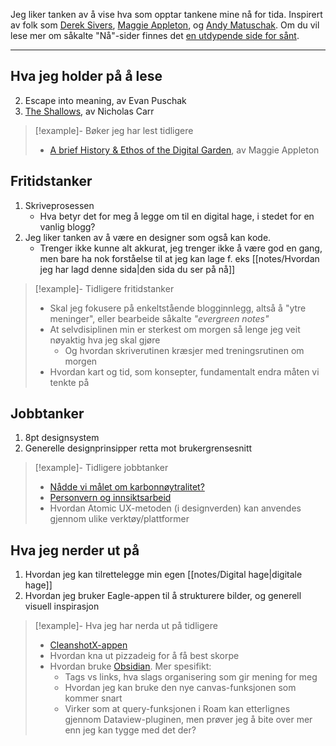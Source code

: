 Jeg liker tanken av å vise hva som opptar tankene mine nå for tida. Inspirert av folk som [Derek Sivers](https://sive.rs/nowff?ref=simen-skriver), [Maggie Appleton](https://maggieappleton.com/now?ref=simen-skriver), og [Andy Matuschak](https://notes.andymatuschak.org/About_these_notes?stackedNotes=zUw5PuD8op9oq8kHvni6sug6eRTNtR9Wqma&ref=simen-skriver). Om du vil lese mer om såkalte "Nå"-sider finnes det [en utdypende side for sånt](https://nownownow.com/about?ref=simen-skriver).

---

## Hva jeg holder på å lese
2. Escape into meaning, av Evan Puschak
1.  [The Shallows](https://www.nicholascarr.com/?page_id=16&ref=simen-skriver), av Nicholas Carr

> [!example]- Bøker jeg har lest tidligere
> - [A brief History & Ethos of the Digital Garden](https://maggieappleton.com/garden-history?ref=simen-skriver), av Maggie Appleton

## Fritidstanker

1. Skriveprosessen
    - Hva betyr det for meg å legge om til en digital hage, i stedet for en vanlig blogg?
2. Jeg liker tanken av å være en designer som også kan kode.
	- Trenger ikke kunne alt akkurat, jeg trenger ikke å være god en gang, men bare ha nok forståelse til at jeg kan lage f. eks [[notes/Hvordan jeg har lagd denne sida|den sida du ser på nå]]

> [!example]- Tidligere fritidstanker
> - Skal jeg fokusere på enkeltstående blogginnlegg, altså å "ytre meninger", eller bearbeide såkalte _"evergreen notes"_
> - At selvdisiplinen min er sterkest om morgen så lenge jeg veit nøyaktig hva jeg skal gjøre
> 	- Og hvordan skriverutinen kræsjer med treningsrutinen om morgen
> - Hvordan kart og tid, som konsepter, fundamentalt endra måten vi tenkte på

## Jobbtanker
1.  8pt designsystem
2.  Generelle designprinsipper retta mot brukergrensesnitt


> [!example]- Tidligere jobbtanker
> - [Nådde vi målet om karbonnøytralitet?](https://medium.com/variant-as/n%C3%A5dde-vi-m%C3%A5let-om-karbonn%C3%B8ytralitet-5f95c4114285?source=your_stories_page-------------------------------------)
> - [Personvern og innsiktsarbeid](https://medium.com/variant-as/personvern-og-innsiktsarbeid-9397dc8fd87?source=your_stories_page-------------------------------------)
> - Hvordan Atomic UX-metoden (i designverden) kan anvendes gjennom ulike verktøy/plattformer

## Hva jeg nerder ut på

1. Hvordan jeg kan tilrettelegge min egen [[notes/Digital hage|digitale hage]]
2. Hvordan jeg bruker Eagle-appen til å strukturere bilder, og generell visuell inspirasjon

>[!example]- Hva jeg har nerda ut på tidligere
>- [CleanshotX-appen](https://www.simenskriver.no/den-ene-funksjonen/)
>- Hvordan kna ut pizzadeig for å få best skorpe
>- Hvordan bruke [Obsidian](https://obsidian.md/?ref=simen-skriver). Mer spesifikt:
>	- Tags vs links, hva slags organisering som gir mening for meg
>	- Hvordan jeg kan bruke den nye canvas-funksjonen som kommer snart
>	- Virker som at query-funksjonen i Roam kan etterlignes gjennom Dataview-pluginen, men prøver jeg å bite over mer enn jeg kan tygge med det der?
